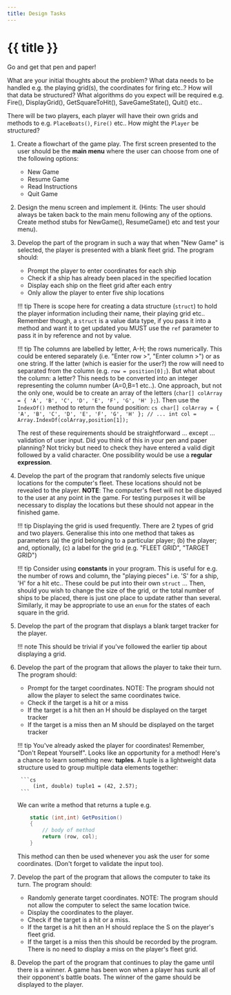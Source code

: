 ```yaml
---
title: Design Tasks
---
```


# {{ title }}

Go and get that pen and paper!

What are your initial thoughts about the problem?  What data needs to be handled e.g. the playing grid(s), the coordinates for firing etc..?  How will that data be structured?  What algorithms do you expect will be required e.g. Fire(), DisplayGrid(), GetSquareToHit(), SaveGameState(), Quit() etc..

There will be two players, each player will have their own grids and methods to e.g. ```PlaceBoats()```, ```Fire()``` etc..  How might the ```Player``` be structured?

1. Create a flowchart of the game play. The first screen presented to the user should be the __main menu__ where the user can choose from one of the following options:

   - New Game
   - Resume Game
   - Read Instructions
   - Quit Game

2. Design the menu screen and implement it.  (Hints:  The user should always be taken back to the main menu following any of the options. Create method stubs for NewGame(), ResumeGame() etc and test your menu).

3. Develop the part of the program in such a way that when "New Game" is selected, the player is presented with a blank fleet grid. The program should:

    - Prompt the player to enter coordinates for each ship
    - Check if a ship has already been placed in the specified location
    - Display each ship on the fleet grid after each entry
    - Only allow the player to enter five ship locations

    !!! tip
        There is scope here for creating a data structure (```struct```) to hold the player information including their name, their playing grid etc..  Remember though, a ```struct``` is a value data type, if you pass it into a method and want it to get updated you MUST use the ```ref``` parameter to pass it in by reference and not by value.

    !!! tip
        The columns are labelled by letter, A-H; the rows numerically.  This could be entered separately (i.e. "Enter row >", "Enter column >") or as one string. If the latter (which is easier for the user?) the row will need to separated from the column (e.g. ```row = position[0];```).  But what about the column: a letter?  This needs to be converted into an integer representing the column number (A=0,B=1 etc..).  One approach, but not the only one, would be to create an array of the letters (```char[] colArray = { 'A', 'B', 'C', 'D', 'E', 'F', 'G', 'H' };```).  Then use the ```IndexOf()``` method to return the found position:
        ```cs
        char[] colArray = { 'A', 'B', 'C', 'D', 'E', 'F', 'G', 'H' };
        // ...
        int col = Array.IndexOf(colArray,position[1]);
        ```

    The rest of these requirements should be straightforward ... except ... validation of user input.  Did you think of this in your pen and paper planning? Not tricky but need to check they have entered a valid digit followed by a valid character.  One possibility would be use a __regular expression__.

4. Develop the part of the program that randomly selects five unique locations for the computer's fleet. These locations should not be revealed to the player. __NOTE__: The computer's fleet will not be displayed to the user at any point in the game. For testing purposes it will be necessary to display the locations but these should not appear in the finished game.

    !!! tip
        Displaying the grid is used frequently.  There are 2 types of grid and two players.  Generalise this into one method that takes as parameters (a) the grid belonging to a particular player; (b) the player; and, optionally, (c) a label for the grid (e.g. "FLEET GRID", "TARGET GRID")

    !!! tip
        Consider using __constants__ in your program.  This is useful for e.g. the number of rows and column, the "playing pieces" i.e. 'S' for a ship, 'H' for a hit etc..  These could be put into their own ```struct``` ... Then, should you wish to change the size of the grid, or the total number of ships to be placed, there is just one place to update rather than several.  Similarly, it may be appropriate to use an ```enum``` for the states of each square in the grid.

5. Develop the part of the program that displays a blank target tracker for the player.

    !!! note
        This should be trivial if you've followed the earlier tip about displaying a grid.

6. Develop the part of the program that allows the player to take their turn. The program should:

    - Prompt for the target coordinates. NOTE: The program should not allow the player to select the same coordinates twice.  
    - Check if the target is a hit or a miss
    - If the target is a hit then an H should be displayed on the target tracker
    - If the target is a miss then an M should be displayed on the target tracker

    !!! tip
        You've already asked the player for coordinates!  Remember, "Don't Repeat Yourself".  Looks like an opportunity for a method!  Here's a chance to learn something new:  __tuples__.  A tuple is a lightweight data structure used to group multiple data elements together:

        ```cs
            (int, double) tuple1 = (42, 2.57);
        ```

    We can write a method that returns a tuple e.g.

    ```cs
        static (int,int) GetPosition()
        {
            // body of method
            return (row, col);
        }
    ```

    This method can then be used whenever you ask the user for some coordinates. (Don't forget to validate the input too).

7. Develop the part of the program that allows the computer to take its turn. The program should:

    - Randomly generate target coordinates. NOTE: The program should not allow the computer to select the same location twice.
    - Display the coordinates to the player.
    - Check if the target is a hit or a miss.
    - If the target is a hit then an H should replace the S on the player's fleet grid.  
    - If the target is a miss then this should be recorded by the program. There is no need to display a miss on the player's fleet grid.

8. Develop the part of the program that continues to play the game until there is a winner. A game has been won when a player has sunk all of their opponent's battle boats. The winner of the game should be displayed to the player.
